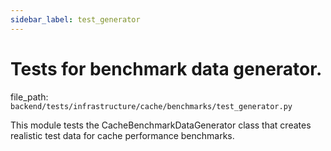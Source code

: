 ```yaml
---
sidebar_label: test_generator
---
```


# Tests for benchmark data generator.

  file_path: `backend/tests/infrastructure/cache/benchmarks/test_generator.py`

This module tests the CacheBenchmarkDataGenerator class that creates
realistic test data for cache performance benchmarks.
